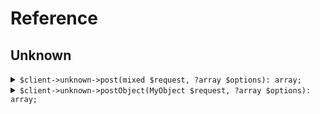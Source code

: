 # Reference
## Unknown
<details><summary><code>$client->unknown->post(mixed $request, ?array $options): array;</code></summary>
<dl>
<dd>

#### 🔌 Usage

<dl>
<dd>

<dl>
<dd>

```php
$client->unknown->post(mixed $request, ?array $options): array;
```
</dd>
</dl>
</dd>
</dl>


</dd>
</dl>
</details>

<details><summary><code>$client->unknown->postObject(MyObject $request, ?array $options): array;</code></summary>
<dl>
<dd>

#### 🔌 Usage

<dl>
<dd>

<dl>
<dd>

```php
$client->unknown->postObject(MyObject $request, ?array $options): array;
```
</dd>
</dl>
</dd>
</dl>


</dd>
</dl>
</details>
